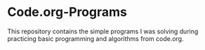 # Code.org-Programs
This repository contains the simple programs I was solving during practicing basic programming and algorithms from code.org.
